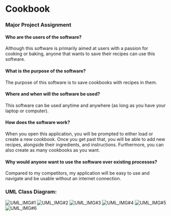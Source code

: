 # Cookbook
### Major Project Assignment


#### Who are the users of the software? 
Although this software is primarily aimed at users with a passion for cooking or baking, anyone that wants to save their recipes can use this software.


#### What is the purpose of the software?
The purpose of this software is to save cookbooks with recipes in them.


#### Where and when will the software be used?
This software can be used anytime and anywhere (as long as you have your laptop or computer).


#### How does the software work?
When you open this application, you will be prompted to either load or create a new cookbook. Once you get past that, you will be able to add new recipes, alongside their ingredients, and instructions. Furthermore, you can also create as many cookbooks as you want.


#### Why would anyone want to use the software over existing processes?
Compared to my competitors, my application will be easy to use and navigate and be usable without an internet connection.



### UML Class Diagram:

![UML_IMG#1](https://user-images.githubusercontent.com/100208400/167132717-de53e151-dfba-4a57-9a32-de963023f93d.png)
![UML_IMG#2](https://user-images.githubusercontent.com/100208400/167132730-bd13215b-185d-4939-8a23-f72bd52bfd1f.png)
![UML_IMG#3](https://user-images.githubusercontent.com/100208400/167132739-368e9455-94a2-4d33-ab01-90fa08a23a69.png)
![UML_IMG#4](https://user-images.githubusercontent.com/100208400/167132757-01932a02-cd18-466c-91dc-25749f647505.png)
![UML_IMG#5](https://user-images.githubusercontent.com/100208400/167132768-15efbb70-4bec-414f-b7de-aa77f5347ae9.png)
![UML_IMG#6](https://user-images.githubusercontent.com/100208400/167132787-7a12c2b5-f6f2-4bf8-9999-81325baa648d.png)
